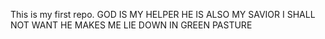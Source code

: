This is my first repo. GOD IS MY HELPER
HE IS ALSO MY SAVIOR
I SHALL NOT WANT
HE MAKES ME LIE DOWN IN GREEN PASTURE